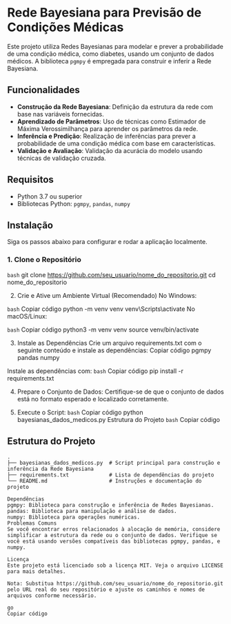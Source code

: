 # Rede Bayesiana para Previsão de Condições Médicas

Este projeto utiliza Redes Bayesianas para modelar e prever a probabilidade de uma condição médica, como diabetes, usando um conjunto de dados médicos. A biblioteca `pgmpy` é empregada para construir e inferir a Rede Bayesiana.

## Funcionalidades

- **Construção da Rede Bayesiana**: Definição da estrutura da rede com base nas variáveis fornecidas.
- **Aprendizado de Parâmetros**: Uso de técnicas como Estimador de Máxima Verossimilhança para aprender os parâmetros da rede.
- **Inferência e Predição**: Realização de inferências para prever a probabilidade de uma condição médica com base em características.
- **Validação e Avaliação**: Validação da acurácia do modelo usando técnicas de validação cruzada.

## Requisitos

- Python 3.7 ou superior
- Bibliotecas Python: `pgmpy`, `pandas`, `numpy`

## Instalação

Siga os passos abaixo para configurar e rodar a aplicação localmente.

### 1. Clone o Repositório

```bash```
git clone https://github.com/seu_usuario/nome_do_repositorio.git
cd nome_do_repositorio

2. Crie e Ative um Ambiente Virtual (Recomendado)
No Windows:

```bash```
Copiar código
python -m venv venv
venv\Scripts\activate
No macOS/Linux:

```bash```
Copiar código
python3 -m venv venv
source venv/bin/activate

3. Instale as Dependências
Crie um arquivo requirements.txt com o seguinte conteúdo e instale as dependências:
Copiar código
pgmpy
pandas
numpy

Instale as dependências com:
```bash```
Copiar código
pip install -r requirements.txt

4. Prepare o Conjunto de Dados:
Certifique-se de que o conjunto de dados está no formato esperado e localizado corretamente.

5. Execute o Script:
```bash```
Copiar código
python bayesianas_dados_medicos.py
Estrutura do Projeto
```bash```
Copiar código

## Estrutura do Projeto

```plaintext
.
├── bayesianas_dados_medicos.py  # Script principal para construção e inferência da Rede Bayesiana
├── requirements.txt             # Lista de dependências do projeto
└── README.md                    # Instruções e documentação do projeto

Dependências
pgmpy: Biblioteca para construção e inferência de Redes Bayesianas.
pandas: Biblioteca para manipulação e análise de dados.
numpy: Biblioteca para operações numéricas.
Problemas Comuns
Se você encontrar erros relacionados à alocação de memória, considere simplificar a estrutura da rede ou o conjunto de dados. Verifique se você está usando versões compatíveis das bibliotecas pgmpy, pandas, e numpy.

Licença
Este projeto está licenciado sob a licença MIT. Veja o arquivo LICENSE para mais detalhes.

Nota: Substitua https://github.com/seu_usuario/nome_do_repositorio.git pelo URL real do seu repositório e ajuste os caminhos e nomes de arquivos conforme necessário.

go
Copiar código
